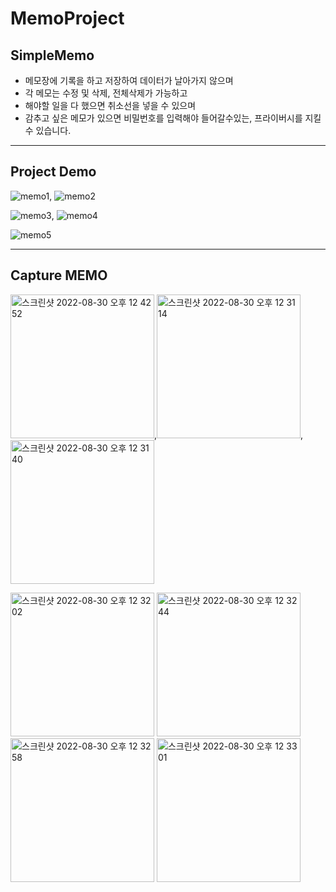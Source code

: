 # MemoProject

## SimpleMemo


+ 메모장에 기록을 하고 저장하여 데이터가 날아가지 않으며
+ 각 메모는 수정 및 삭제, 전체삭제가 가능하고
+ 해야할 일을 다 했으면 취소선을 넣을 수 있으며
+ 감추고 싶은 메모가 있으면 비밀번호를 입력해야 들어갈수있는, 프라이버시를 지킬 수 있습니다.

---
## Project Demo


![memo1](https://user-images.githubusercontent.com/104630194/187343392-ce917f46-0d2d-48ac-8b29-07844633b558.gif), ![memo2](https://user-images.githubusercontent.com/104630194/187343401-10d31346-2dc8-499b-8010-f5e20648dcb4.gif)

![memo3](https://user-images.githubusercontent.com/104630194/187343407-1acead3a-6f63-4c26-8782-936bfad5b37d.gif),
![memo4](https://user-images.githubusercontent.com/104630194/187343416-a891b4b0-4481-4374-9992-7a4c8c55a788.gif)

![memo5](https://user-images.githubusercontent.com/104630194/187343426-c3d70bea-687b-4df5-9462-ae970c3d8d8c.gif)


---
## Capture MEMO

<img width="230" alt="스크린샷 2022-08-30 오후 12 42 52" src="https://user-images.githubusercontent.com/104630194/187344625-492ea559-9406-48a8-b4b3-215547b255ca.png">,<img width="230" alt="스크린샷 2022-08-30 오후 12 31 14" src="https://user-images.githubusercontent.com/104630194/187344622-570324d5-fc7b-4409-b2e5-e6310ad4a2a2.png">,<img width="230" alt="스크린샷 2022-08-30 오후 12 31 40" src="https://user-images.githubusercontent.com/104630194/187344620-c8e12812-c9ff-4e32-848f-c3f9b8729c4b.png">

<img width="230" alt="스크린샷 2022-08-30 오후 12 32 02" src="https://user-images.githubusercontent.com/104630194/187344617-f68d84d5-75e8-4d6a-b1d5-eca0f381f406.png">
<img width="230" alt="스크린샷 2022-08-30 오후 12 32 44" src="https://user-images.githubusercontent.com/104630194/187344613-3c8ba88b-2640-4013-8cad-6a8fbdf81c37.png"><img width="230" alt="스크린샷 2022-08-30 오후 12 32 58" src="https://user-images.githubusercontent.com/104630194/187344610-4ccf0be7-6b49-4e0c-9548-fcbc8374a523.png">
<img width="230" alt="스크린샷 2022-08-30 오후 12 33 01" src="https://user-images.githubusercontent.com/104630194/187344606-111ce027-9d4e-488e-8639-cec33cabb742.png">